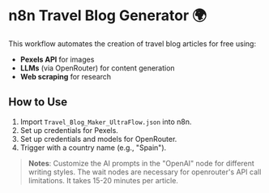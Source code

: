 # n8n Travel Blog Generator 🌍

This workflow automates the creation of travel blog articles for free using:
- **Pexels API** for images
- **LLMs** (via OpenRouter) for content generation
- **Web scraping** for research

## How to Use
1. Import `Travel_Blog_Maker_UltraFlow.json` into n8n.
2. Set up credentials for Pexels.
3. Set up credentials and models for OpenRouter.
4. Trigger with a country name (e.g., "Spain").

> **Notes**: Customize the AI prompts in the "OpenAI" node for different writing styles. 
The wait nodes are necessary for openrouter's API call limitations.
It takes 15-20 minutes per article.

